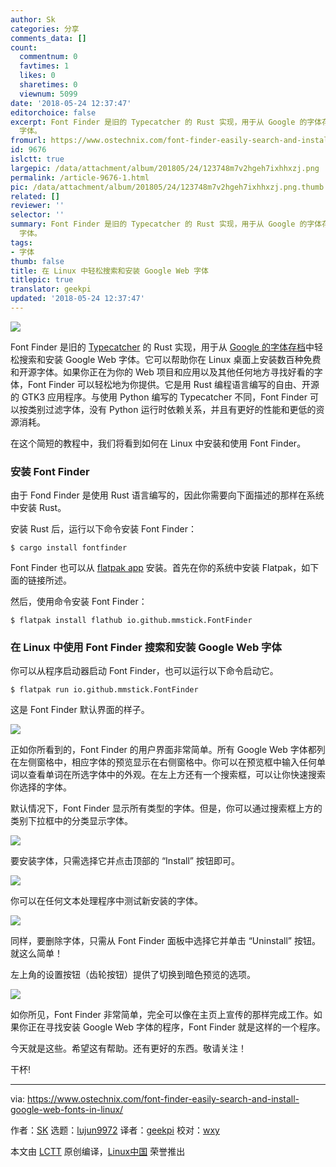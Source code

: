 ```yaml
---
author: Sk
categories: 分享
comments_data: []
count:
  commentnum: 0
  favtimes: 1
  likes: 0
  sharetimes: 0
  viewnum: 5099
date: '2018-05-24 12:37:47'
editorchoice: false
excerpt: Font Finder 是旧的 Typecatcher 的 Rust 实现，用于从 Google 的字体存档中轻松搜索和安装 Google Web
  字体。
fromurl: https://www.ostechnix.com/font-finder-easily-search-and-install-google-web-fonts-in-linux/
id: 9676
islctt: true
largepic: /data/attachment/album/201805/24/123748m7v2hgeh7ixhhxzj.png
permalink: /article-9676-1.html
pic: /data/attachment/album/201805/24/123748m7v2hgeh7ixhhxzj.png.thumb.jpg
related: []
reviewer: ''
selector: ''
summary: Font Finder 是旧的 Typecatcher 的 Rust 实现，用于从 Google 的字体存档中轻松搜索和安装 Google Web
  字体。
tags:
- 字体
thumb: false
title: 在 Linux 中轻松搜索和安装 Google Web 字体
titlepic: true
translator: geekpi
updated: '2018-05-24 12:37:47'
---
```


![](/data/attachment/album/201805/24/123748m7v2hgeh7ixhhxzj.png)


Font Finder 是旧的 [Typecatcher](https://www.ostechnix.com/install-google-web-fonts-ubuntu/) 的 Rust 实现，用于从 [Google 的字体存档](https://fonts.google.com/)中轻松搜索和安装 Google Web 字体。它可以帮助你在 Linux 桌面上安装数百种免费和开源字体。如果你正在为你的 Web 项目和应用以及其他任何地方寻找好看的字体，Font Finder 可以轻松地为你提供。它是用 Rust 编程语言编写的自由、开源的 GTK3 应用程序。与使用 Python 编写的 Typecatcher 不同，Font Finder 可以按类别过滤字体，没有 Python 运行时依赖关系，并且有更好的性能和更低的资源消耗。


在这个简短的教程中，我们将看到如何在 Linux 中安装和使用 Font Finder。


### 安装 Font Finder


由于 Fond Finder 是使用 Rust 语言编写的，因此你需要向下面描述的那样在系统中安装 Rust。


安装 Rust 后，运行以下命令安装 Font Finder：



```
$ cargo install fontfinder

```

Font Finder 也可以从 [flatpak app](https://flathub.org/apps/details/io.github.mmstick.FontFinder) 安装。首先在你的系统中安装 Flatpak，如下面的链接所述。


然后，使用命令安装 Font Finder：



```
$ flatpak install flathub io.github.mmstick.FontFinder

```

### 在 Linux 中使用 Font Finder 搜索和安装 Google Web 字体


你可以从程序启动器启动 Font Finder，也可以运行以下命令启动它。



```
$ flatpak run io.github.mmstick.FontFinder

```

这是 Font Finder 默认界面的样子。


![](/data/attachment/album/201805/24/123749uta4wx4zgt0ly9hz.png)


正如你所看到的，Font Finder 的用户界面非常简单。所有 Google Web 字体都列在左侧窗格中，相应字体的预览显示在右侧窗格中。你可以在预览框中输入任何单词以查看单词在所选字体中的外观。在左上方还有一个搜索框，可以让你快速搜索你选择的字体。


默认情况下，Font Finder 显示所有类型的字体。但是，你可以通过搜索框上方的类别下拉框中的分类显示字体。


![](/data/attachment/album/201805/24/123750jzaq1h1sp0v9siz0.png)


要安装字体，只需选择它并点击顶部的 “Install” 按钮即可。


![](/data/attachment/album/201805/24/123751n2j259zfef2j0jrz.png)


你可以在任何文本处理程序中测试新安装的字体。


![](/data/attachment/album/201805/24/123753o2z21424hg80zgu2.png)


同样，要删除字体，只需从 Font Finder 面板中选择它并单击 “Uninstall” 按钮。就这么简单！


左上角的设置按钮（齿轮按钮）提供了切换到暗色预览的选项。


![](/data/attachment/album/201805/24/123755xafcggrcarrr73gr.png)


如你所见，Font Finder 非常简单，完全可以像在主页上宣传的那样完成工作。如果你正在寻找安装 Google Web 字体的程序，Font Finder 就是这样的一个程序。


今天就是这些。希望这有帮助。还有更好的东西。敬请关注！


干杯!




---


via: <https://www.ostechnix.com/font-finder-easily-search-and-install-google-web-fonts-in-linux/>


作者：[SK](https://www.ostechnix.com/author/sk/) 选题：[lujun9972](https://github.com/lujun9972) 译者：[geekpi](https://github.com/geekpi) 校对：[wxy](https://github.com/wxy)


本文由 [LCTT](https://github.com/LCTT/TranslateProject) 原创编译，[Linux中国](https://linux.cn/) 荣誉推出